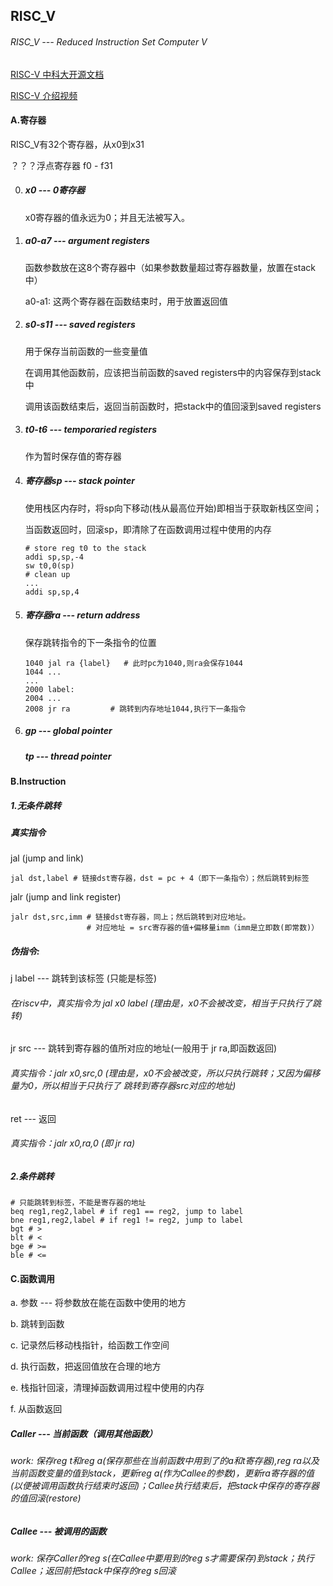 ## RISC_V 

###### RISC_V --- Reduced Instruction Set Computer V

[RISC-V 中科大开源文档](http://staff.ustc.edu.cn/~llxx/cod/reference_books/RISC-V-Reader-Chinese-v2p12017.pdf)

[RISC-V 介绍视频](https://www.youtube.com/watch?v=lqh9AcrYzUM&list=PLDoI-XvXO0apCzwwwJGKn2p57tnhtSIIz&index=1)



#### A.寄存器

RISC_V有32个寄存器，从x0到x31

？？？浮点寄存器 f0 - f31

0. ##### x0 --- 0寄存器

   x0寄存器的值永远为0；并且无法被写入。

   

1. #####  a0-a7 --- argument registers

   函数参数放在这8个寄存器中（如果参数数量超过寄存器数量，放置在stack中）

   a0-a1: 这两个寄存器在函数结束时，用于放置返回值

   

2. ##### s0-s11 --- saved registers

   用于保存当前函数的一些变量值

   在调用其他函数前，应该把当前函数的saved registers中的内容保存到stack中

   调用该函数结束后，返回当前函数时，把stack中的值回滚到saved registers

   

3. ##### t0-t6 --- temporaried registers

   作为暂时保存值的寄存器

   

4. ##### 寄存器sp --- stack pointer

   使用栈区内存时，将sp向下移动(栈从最高位开始)即相当于获取新栈区空间；

   当函数返回时，回滚sp，即清除了在函数调用过程中使用的内存

   ```assembly
   # store reg t0 to the stack
   addi sp,sp,-4
   sw t0,0(sp)
   # clean up
   ...
   addi sp,sp,4
   ```

   

5. ##### 寄存器ra --- return address

   保存跳转指令的下一条指令的位置

   ```assembly
   1040 jal ra {label}   # 此时pc为1040,则ra会保存1044
   1044 ...
   ...
   2000 label:
   2004	...
   2008	jr ra		  # 跳转到内存地址1044,执行下一条指令
   ```

   

6. ##### gp --- global pointer

   ##### tp --- thread pointer

   

#### B.Instruction

##### 1.无条件跳转

##### 真实指令

jal  (jump and link)

```assembly
jal dst,label # 链接dst寄存器，dst = pc + 4（即下一条指令）；然后跳转到标签
```

jalr (jump and link register)

```assembly
jalr dst,src,imm # 链接dst寄存器，同上；然后跳转到对应地址。
				 # 对应地址 = src寄存器的值+偏移量imm（imm是立即数(即常数)）
```

##### 伪指令: 

j label --- 跳转到该标签 (只能是标签)

###### 		在riscv中，真实指令为 jal x0 label (理由是，x0不会被改变，相当于只执行了跳转)

jr src  --- 跳转到寄存器的值所对应的地址(一般用于 jr ra,即函数返回)

######  		真实指令：jalr x0,src,0 (理由是，x0不会被改变，所以只执行跳转；又因为偏移量为0，所以相当于只执行了 跳转到寄存器src对应的地址)

ret      --- 返回

###### 		 真实指令：jalr x0,ra,0 (即 jr ra)



##### 2.条件跳转

```assembly
# 只能跳转到标签，不能是寄存器的地址
beq reg1,reg2,label # if reg1 == reg2, jump to label
bne reg1,reg2,label # if reg1 != reg2, jump to label
bgt # >
blt # <
bge # >=
ble # <=
```



#### C.函数调用

a. 参数 --- 将参数放在能在函数中使用的地方

b. 跳转到函数

c. 记录然后移动栈指针，给函数工作空间

d. 执行函数，把返回值放在合理的地方

e. 栈指针回滚，清理掉函数调用过程中使用的内存

f.  从函数返回

##### Caller --- 当前函数（调用其他函数）

###### 	work: 保存reg t和reg a(保存那些在当前函数中用到了的a和t寄存器),reg ra以及当前函数变量的值到stack，更新reg a(作为Callee的参数)，更新ra寄存器的值(以便被调用函数执行结束时返回)；Callee执行结束后，把stack中保存的寄存器的值回滚(restore)

##### Callee --- 被调用的函数

###### 	work: 保存Caller的reg s(在Callee中要用到的reg s才需要保存)到stack；执行Callee；返回前把stack中保存的reg s回滚











